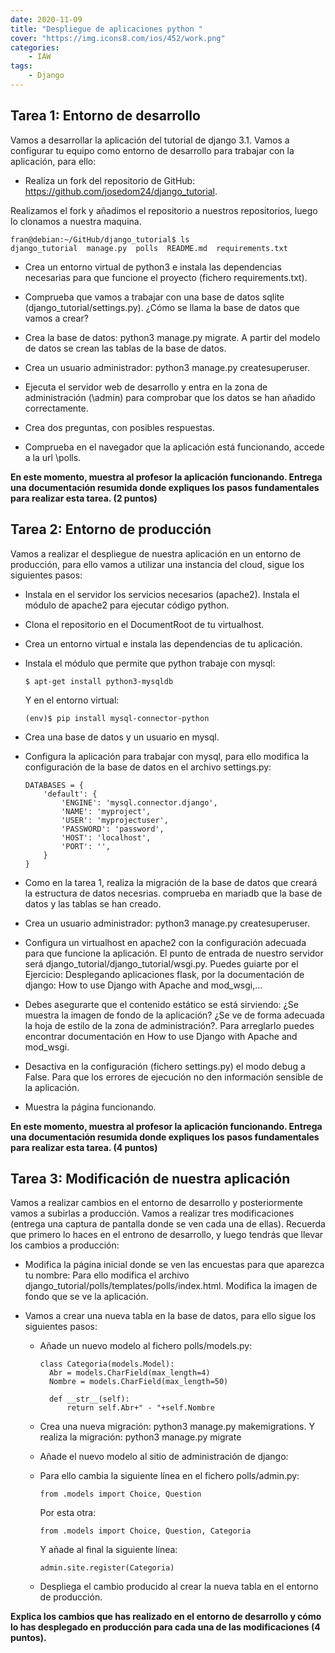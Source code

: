 ```yaml
---
date: 2020-11-09
title: "Despliegue de aplicaciones python "
cover: "https://img.icons8.com/ios/452/work.png"
categories: 
    - IAW
tags:
    - Django
---
```


## Tarea 1: Entorno de desarrollo
Vamos a desarrollar la aplicación del tutorial de django 3.1. Vamos a configurar tu equipo como entorno de desarrollo para trabajar con la aplicación, para ello:

* Realiza un fork del repositorio de GitHub: https://github.com/josedom24/django_tutorial.

Realizamos el fork y añadimos el repositorio a nuestros repositorios, luego lo clonamos a nuestra maquina.
```shell
fran@debian:~/GitHub/django_tutorial$ ls
django_tutorial  manage.py  polls  README.md  requirements.txt
```

* Crea un entorno virtual de python3 e instala las dependencias necesarias para que funcione el proyecto (fichero requirements.txt).



* Comprueba que vamos a trabajar con una base de datos sqlite (django_tutorial/settings.py). ¿Cómo se llama la base de datos que vamos a crear?

* Crea la base de datos: python3 manage.py migrate. A partir del modelo de datos se crean las tablas de la base de datos.

* Crea un usuario administrador: python3 manage.py createsuperuser.

* Ejecuta el servidor web de desarrollo y entra en la zona de administración (\admin) para comprobar que los datos se han añadido correctamente.

* Crea dos preguntas, con posibles respuestas.

* Comprueba en el navegador que la aplicación está funcionando, accede a la url \polls.

**En este momento, muestra al profesor la aplicación funcionando. Entrega una documentación resumida donde expliques los pasos fundamentales para realizar esta tarea. (2 puntos)**




## Tarea 2: Entorno de producción
Vamos a realizar el despliegue de nuestra aplicación en un entorno de producción, para ello vamos a utilizar una instancia del cloud, sigue los siguientes pasos:

* Instala en el servidor los servicios necesarios (apache2). Instala el módulo de apache2 para ejecutar código python.
* Clona el repositorio en el DocumentRoot de tu virtualhost.
* Crea un entorno virtual e instala las dependencias de tu aplicación.
* Instala el módulo que permite que python trabaje con mysql:

      $ apt-get install python3-mysqldb

    Y en el entorno virtual:

      (env)$ pip install mysql-connector-python

*  Crea una base de datos y un usuario en mysql.

* Configura la aplicación para trabajar con mysql, para ello modifica la configuración de la base de datos en el archivo settings.py:

      DATABASES = {
          'default': {
              'ENGINE': 'mysql.connector.django',
              'NAME': 'myproject',
              'USER': 'myprojectuser',
              'PASSWORD': 'password',
              'HOST': 'localhost',
              'PORT': '',
          }
      }

* Como en la tarea 1, realiza la migración de la base de datos que creará la estructura de datos necesrias. comprueba en mariadb que la base de datos y las tablas se han creado.
* Crea un usuario administrador: python3 manage.py createsuperuser.
* Configura un virtualhost en apache2 con la configuración adecuada para que funcione la aplicación. El punto de entrada de nuestro servidor será django_tutorial/django_tutorial/wsgi.py. Puedes guiarte por el Ejercicio: Desplegando aplicaciones flask, por la documentación de django: How to use Django with Apache and mod_wsgi,…
* Debes asegurarte que el contenido estático se está sirviendo: ¿Se muestra la imagen de fondo de la aplicación? ¿Se ve de forma adecuada la hoja de estilo de la zona de administración?. Para arreglarlo puedes encontrar documentación en How to use Django with Apache and mod_wsgi.
* Desactiva en la configuración (fichero settings.py) el modo debug a False. Para que los errores de ejecución no den información sensible de la aplicación.
* Muestra la página funcionando.

**En este momento, muestra al profesor la aplicación funcionando. Entrega una documentación resumida donde expliques los pasos fundamentales para realizar esta tarea. (4 puntos)**

## Tarea 3: Modificación de nuestra aplicación

Vamos a realizar cambios en el entorno de desarrollo y posteriormente vamos a subirlas a producción. Vamos a realizar tres modificaciones (entrega una captura de pantalla donde se ven cada una de ellas). Recuerda que primero lo haces en el entrono de desarrollo, y luego tendrás que llevar los cambios a producción:

* Modifica la página inicial donde se ven las encuestas para que aparezca tu nombre: Para ello modifica el archivo django_tutorial/polls/templates/polls/index.html.
    Modifica la imagen de fondo que se ve la aplicación.

* Vamos a crear una nueva tabla en la base de datos, para ello sigue los siguientes pasos:

    * Añade un nuevo modelo al fichero polls/models.py:

        
          class Categoria(models.Model):	
          	Abr = models.CharField(max_length=4)
          	Nombre = models.CharField(max_length=50)

          	def __str__(self):
          		return self.Abr+" - "+self.Nombre 		
        
    *  Crea una nueva migración: python3 manage.py makemigrations.
        Y realiza la migración: python3 manage.py migrate

    *  Añade el nuevo modelo al sitio de administración de django:

    *  Para ello cambia la siguiente línea en el fichero polls/admin.py:
        
           from .models import Choice, Question
        
        Por esta otra:
        
           from .models import Choice, Question, Categoria
        
        Y añade al final la siguiente línea:
        
           admin.site.register(Categoria)
        
    *  Despliega el cambio producido al crear la nueva tabla en el entorno de producción.

**Explica los cambios que has realizado en el entorno de desarrollo y cómo lo has desplegado en producción para cada una de las modificaciones (4 puntos).**
